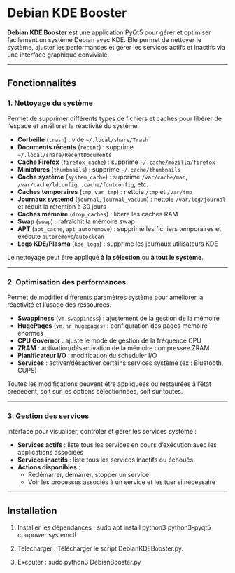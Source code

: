 # Debian KDE Booster

**Debian KDE Booster** est une application PyQt5 pour gérer et optimiser facilement un système Debian avec KDE. Elle permet de nettoyer le système, ajuster les performances et gérer les services actifs et inactifs via une interface graphique conviviale.

---

## Fonctionnalités

### 1. Nettoyage du système
Permet de supprimer différents types de fichiers et caches pour libérer de l’espace et améliorer la réactivité du système.

- **Corbeille** (`trash`) : vide `~/.local/share/Trash`
- **Documents récents** (`recent`) : supprime `~/.local/share/RecentDocuments`
- **Cache Firefox** (`firefox_cache`) : supprime `~/.cache/mozilla/firefox`
- **Miniatures** (`thumbnails`) : supprime `~/.cache/thumbnails`
- **Cache système** (`system_cache`) : supprime `/var/cache/man`, `/var/cache/ldconfig`, `.cache/fontconfig`, etc.
- **Caches temporaires** (`tmp`, `var_tmp`) : nettoie `/tmp` et `/var/tmp`
- **Journaux systemd** (`journal`, `journal_vacuum`) : nettoie `/var/log/journal` et réduit la rétention à 30 jours
- **Caches mémoire** (`drop_caches`) : libère les caches RAM
- **Swap** (`swap`) : rafraîchit la mémoire swap
- **APT** (`apt_cache`, `apt_autoremove`) : supprime les fichiers temporaires et exécute `autoremove`/`autoclean`
- **Logs KDE/Plasma** (`kde_logs`) : supprime les journaux utilisateurs KDE

Le nettoyage peut être appliqué **à la sélection** ou **à tout le système**.

---

### 2. Optimisation des performances
Permet de modifier différents paramètres système pour améliorer la réactivité et l’usage des ressources.

- **Swappiness** (`vm.swappiness`) : ajustement de la gestion de la mémoire
- **HugePages** (`vm.nr_hugepages`) : configuration des pages mémoire énormes
- **CPU Governor** : ajuste le mode de gestion de la fréquence CPU
- **ZRAM** : activation/désactivation de la mémoire compressée ZRAM
- **Planificateur I/O** : modification du scheduler I/O
- **Services** : activer/désactiver certains services système (ex : Bluetooth, CUPS)

Toutes les modifications peuvent être appliquées ou restaurées à l’état précédent, soit sur les options sélectionnées, soit sur toutes.

---

### 3. Gestion des services
Interface pour visualiser, contrôler et gérer les services système :

- **Services actifs** : liste tous les services en cours d’exécution avec les applications associées
- **Services inactifs** : liste tous les services inactifs ou échoués
- **Actions disponibles** :
  - Redémarrer, démarrer, stopper un service
  - Voir les processus associés à un service et les tuer si nécessaire

---

## Installation

1. Installer les dépendances :
sudo apt install python3 python3-pyqt5 cpupower systemctl

2. Telecharger :
Télécharger le script DebianKDEBooster.py.

3. Executer :
sudo python3 DebianBooster.py
